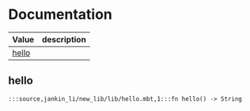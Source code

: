 # Documentation
|Value|description|
|---|---|
|[hello](#hello)||

## hello

```moonbit
:::source,jankin_li/new_lib/lib/hello.mbt,1:::fn hello() -> String
```

